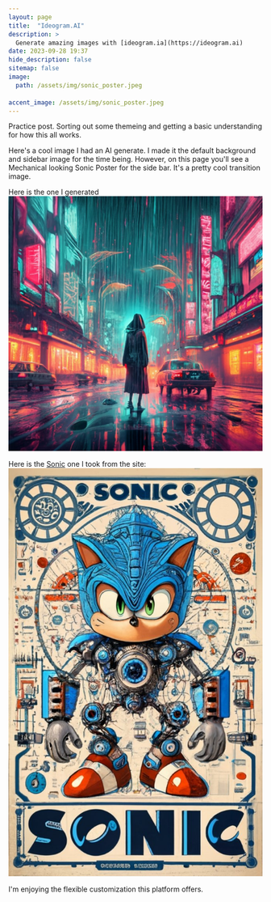 ```yaml
---
layout: page
title:  "Ideogram.AI"
description: >
  Generate amazing images with [ideogram.ia](https://ideogram.ai)
date: 2023-09-28 19:37
hide_description: false
sitemap: false
image:
  path: /assets/img/sonic_poster.jpeg

accent_image: /assets/img/sonic_poster.jpeg
---
```


Practice post. Sorting out some themeing and getting a basic understanding for how this all works.

Here's a cool image I had an AI generate. I made it the default background and sidebar image for the time being. However, on this page you'll see a Mechanical looking Sonic Poster for the side bar. It's a pretty cool transition image.

Here is the one I generated
![](/blog/assets/img/dark_rain.jpeg)

Here is the [Sonic](https://ideogram.ai/g/TPa3EyJ0S7ahYXx8Qo552Q/3) one I took from the site:
![](/assets/img/sonic_poster.jpeg)

I'm enjoying the flexible customization this platform offers. 

